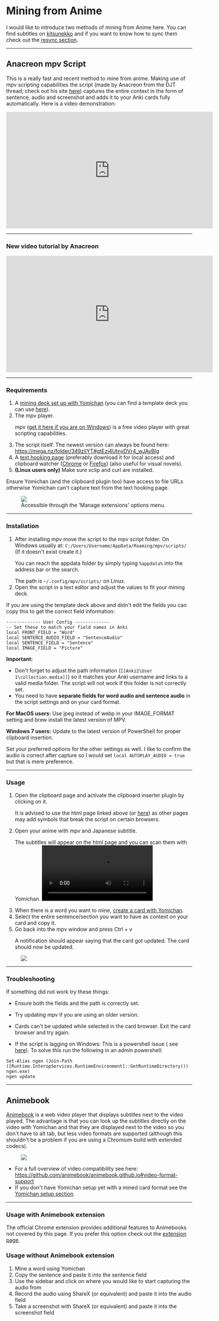 # Mining from Anime

I would like to introduce two methods of mining from Anime here. You can find subtitles
on [kitsunekko](https://kitsunekko.net/dirlist.php?dir=subtitles%2Fjapanese%2F) and if you want to know how to sync them
check out the [resync section](subtitles.md).

---

## Anacreon mpv Script

This is a really fast and recent method to mine from anime. Making use of mpv scripting capabilities the script (made by
Anacreon from the DJT thread; check out his site <a href="https://anacreondjt.gitlab.io/">here</a>) captures the entire
context in the form of sentence, audio and screenshot and adds it to your Anki cards fully automatically. Here is a
video demonstration:

<iframe width="560" height="315" src="https://www.youtube.com/embed/M4t7HYS73ZQ" frameborder="0" allow="accelerometer; autoplay; clipboard-write; encrypted-media; gyroscope; picture-in-picture" allowfullscreen></iframe>

---

### New video tutorial by Anacreon

<iframe width="560" height="315" src="https://www.youtube.com/embed/wSexzzsJSqA" frameborder="0" allow="accelerometer; autoplay; clipboard-write; encrypted-media; gyroscope; picture-in-picture" allowfullscreen></iframe>

---

### Requirements

1. A [mining deck set up with Yomichan](yomichansetup.md) (you can find a template deck you can
   use [here](https://ankiweb.net/shared/info/151553357)).
2. The mpv player. <p>mpv ([get it here if you are on Windows](https://mpv.io/)) is a free video player with great scripting capabilities.</p>
3. The script itself. The newest version can always be found
   here: <https://mega.nz/folder/349ziIYT#gtEzi4UtnyDVr4_wJAvBlg>
4. A <a href="https://anacreondjt.gitlab.io/docs/texthooker/">text hooking page</a> (preferably download it for local
   access) and clipboard
   watcher ([Chrome](https://chrome.google.com/webstore/detail/clipboard-inserter/deahejllghicakhplliloeheabddjajm)
   or [Firefox](https://addons.mozilla.org/ja/firefox/addon/clipboard-inserter/)) (also useful for visual novels).
5. **(Linux users only)** Make sure xclip and curl are installed.

Ensure Yomichan (and the clipboard plugin too) have access to file URLs otherwise Yomichan can't capture text from the
text hooking page.
<figure>
  <img src="/images/yomichanaccess.jpg"/>
  <figcaption>Accessible through the 'Manage extensions' options menu.</figcaption>
</figure>


---

### Installation

1. After installing mpv move the script to the mpv script folder. On Windows usually
   at: `C:/Users/Username/AppData/Roaming/mpv/scripts/` (If it doesn't exist create it.) <p>You can reach the appdata
   folder by simply typing `%appdata%` into the address bar or the search.</p> The path is `~/.config/mpv/scripts/` on
   Linux.
2. Open the script in a text editor and adjust the values to fit your mining deck.

If you are using the template deck above and didn't edit the fields you can copy this to get the correct field
information:

```
------------- User Config -------------
-- Set these to match your field names in Anki
local FRONT_FIELD = "Word"
local SENTENCE_AUDIO_FIELD = "SentenceAudio"
local SENTENCE_FIELD = "Sentence"
local IMAGE_FIELD = "Picture"
```

**Important:**

- Don't forget to adjust the path information (`[[Anki2\User 1\collection.media]]`) so it matches your Anki username
  and links to a valid media folder. The script will not work if this folder is not correctly set.
- You need to have **separate fields for word audio and sentence audio** in the script settings and on your card format.

**For MacOS users:**
Use jpeg instead of webp in your IMAGE_FORMAT setting and brew install the latest version of MPV.

**Windows 7 users:**
Update to the latest version of PowerShell for proper clipboard insertion.

Set your preferred options for the other settings as well. I like to confirm the audio is correct after capture so I
would set `local AUTOPLAY_AUDIO = true` but that is mere preference.

---

### Usage

1. Open the clipboard page and activate the clipboard inserter plugin by clicking on it. <p>It is advised to use the
   html page linked above (or <a href="/assets/hZ4sawL4.html" download>here</a>) as other pages may add symbols that
   break the script on certain browsers.</p>
2. Open your anime with mpv and Japanese subtitle. <p>The subtitles will appear on the html page and you can scan them
   with Yomichan.
   <video controls>
    <source src="/video/clipboardmpv.mp4" type="video/mp4">
    Your browser does not support the video tag.
    </video>
3. When there is a word you want to mine, [create a card with Yomichan](yomichansetup.md).
4. Select the entire sentence/section you want to have as context on your card and copy it.
5. Go back into the mpv window and press Ctrl + v <p>A notification should appear saying that the card got updated. The
   card should now be updated.

<figure>
  <img src="/images/confirmmessage.jpg"/>
</figure>

---

### Troubleshooting

If something did not work try these things:

- Ensure both the fields and the path is correctly set.
- Try updating mpv if you are using an older version.
- Cards can't be updated while selected in the card browser. Exit the card browser and try again.

- If the script is lagging on Windows: This is a powershell issue (
  see [here](https://www.reddit.com/r/PowerShell/comments/6a6gnd/powershell_console_is_slow_to_start/)). To solve this
  run the following in an admin powershell:

```
Set-Alias ngen (Join-Path ([Runtime.InteropServices.RuntimeEnvironment]::GetRuntimeDirectory()) ngen.exe)
ngen update
```

---

## Animebook

[Animebook](https://github.com/animebook/animebook.github.io) is a web video player that displays subtitles next to the
video played. The advantage is that you can look up the subtitles directly on the video with Yomichan and that they are
displayed next to the video so you don't have to alt tab, but less video formats are supported (although this shouldn't
be a problem if you are using a Chromium build with extended codecs).

<figure>
  <img src="https://raw.githubusercontent.com/animebook/animebook.github.io/master/screencapture.gif"/>
</figure>

- For a full overview of video compatibility see
  here: <https://github.com/animebook/animebook.github.io#video-format-support>
- If you don't have Yomichan setup yet with a mined card format see the [Yomichan setup section](yomichansetup.md).

---

### Usage with Animebook extension

The official Chrome extension provides additional features to Animebooks not covered by this page. If you prefer this
option check out
the [extension page](https://chrome.google.com/webstore/detail/animebook-anki-export/ohcbgkombhgcbjcikjlgdmjkpibafppa).

### Usage without Animebook extension

1. Mine a word using Yomichan
2. Copy the sentence and paste it into the sentence field
3. Use the sidebar and click on where you would like to start capturing the audio from
4. Record the audio using ShareX (or equivalent) and paste it into the audio field
5. Take a screenshot with ShareX (or equivalent) and paste it into the screenshot field